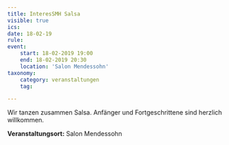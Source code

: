 ```yaml
---
title: InteresSMH Salsa
visible: true
ics: 
date: 18-02-19
rule: 
event:
	start: 18-02-2019 19:00
	end: 18-02-2019 20:30
	location: 'Salon Mendessohn'
taxonomy:
	category: veranstaltungen
	tag: 

---
```

Wir tanzen zusammen Salsa. Anfänger und Fortgeschrittene sind herzlich willkommen.


**Veranstaltungsort:** Salon Mendessohn

